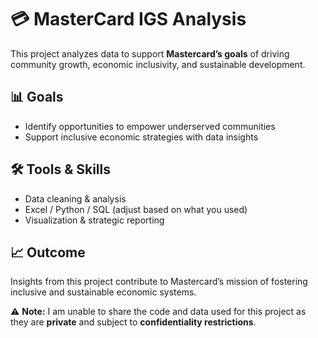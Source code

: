 # 💳 MasterCard IGS Analysis

This project analyzes data to support **Mastercard’s goals** of driving community growth, economic inclusivity, and sustainable development.

## 📊 Goals
- Identify opportunities to empower underserved communities
- Support inclusive economic strategies with data insights

## 🛠 Tools & Skills
- Data cleaning & analysis
- Excel / Python / SQL (adjust based on what you used)
- Visualization & strategic reporting

## 📈 Outcome
Insights from this project contribute to Mastercard’s mission of fostering inclusive and sustainable economic systems.

⚠️ **Note:** I am unable to share the code and data used for this project as they are **private** and subject to **confidentiality restrictions**.
